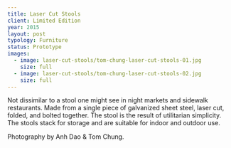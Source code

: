```yaml
---
title: Laser Cut Stools
client: Limited Edition
year: 2015
layout: post
typology: Furniture
status: Prototype
images:
  - image: laser-cut-stools/tom-chung-laser-cut-stools-01.jpg
    size: full
  - image: laser-cut-stools/tom-chung-laser-cut-stools-02.jpg
    size: full
---
```


Not dissimilar to a stool one might see in night markets and sidewalk restaurants. Made from a single piece of galvanized sheet steel, laser cut, folded, and bolted together. The stool is the result of utilitarian simplicity. The stools stack for storage and are suitable for indoor and outdoor use.

Photography by Anh Dao & Tom Chung.